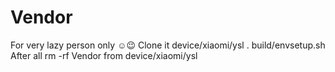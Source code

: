 # Vendor
For very lazy person only ☺️😉
Clone it device/xiaomi/ysl 
. build/envsetup.sh
After all rm -rf Vendor from device/xiaomi/ysl

